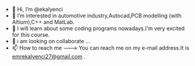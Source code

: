 - 👋 Hi, I’m @ekalyenci
- 👀 I’m interested in automotive industry,Autocad,PCB modelling (with Altium),C++ and MatLab.
- 🌱 I will learn about some coding programs nowadays.I'm very excited for this course.
- 💞️ ı am looking on collaborate ...
- 📫 How to reach me ---> You can reach me on my e-mail address.It is emrekalyenci27@gmail.com .

<!---
ekalyenci/ekalyenci is a ✨ special ✨ repository because its `README.md` (this file) appears on your GitHub profile.
You can click the Preview link to take a look at your changes.
--->
